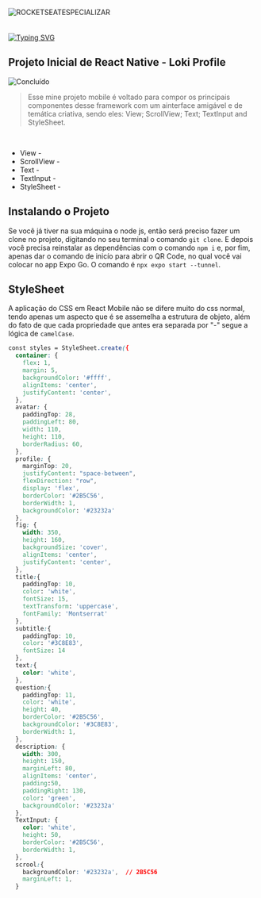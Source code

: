 ![ROCKETSEATESPECIALIZAR]()
<br><br><br>
[![Typing SVG](https://readme-typing-svg.demolab.com?font=Fira+Code&pause=1000&width=435&lines=Profile+Loki+!;React+Native+e+Expo+Go&pause=1000&color=3C8E83&width=435)](https://git.io/typing-svg)

## Projeto Inicial de React Native - Loki Profile
![Concluído](http://img.shields.io/static/v1?label=STATUS&message=CONCLUÍDO&color=3C8E83&style=for-the-badge)
> Esse mine projeto mobile é voltado para compor os principais componentes desse framework com um ainterface amigável e de temática criativa, sendo eles: View; ScrollView; Text; TextInput and StyleSheet.

<br>

- View - 
- ScrollView - 
- Text - 
- TextInput - 
- StyleSheet - 

## Instalando o Projeto 

Se você já tiver na sua máquina o node js, então será preciso fazer um clone no projeto, digitando no seu terminal o comando `git clone`. E depois você precisa reinstalar as dependências com o comando `npm i` e, por fim, apenas dar o comando de inicío para abrir o QR Code, no qual você vai colocar no app Expo Go. O comando é `npx expo start --tunnel`.

## StyleSheet

A aplicação do CSS em React Mobile não se difere muito do css normal, tendo apenas um aspecto que é se assemelha a estrutura de objeto, além do fato de que cada propriedade que antes era separada por "-" segue a lógica de `camelCase`.

```css
const styles = StyleSheet.create({
  container: {
    flex: 1,
    margin: 5,
    backgroundColor: '#ffff',
    alignItems: 'center',
    justifyContent: 'center',
  },
  avatar: {
    paddingTop: 28,
    paddingLeft: 80,
    width: 110,
    height: 110,
    borderRadius: 60,
  },
  profile: {
    marginTop: 20,
    justifyContent: "space-between",
    flexDirection: "row",
    display: 'flex',
    borderColor: '#2B5C56',
    borderWidth: 1,
    backgroundColor: '#23232a'
  },
  fig: {
    width: 350,
    height: 160,
    backgroundSize: 'cover',
    alignItems: 'center',
    justifyContent: 'center',
  },
  title:{
    paddingTop: 10,
    color: 'white',
    fontSize: 15,
    textTransform: 'uppercase',
    fontFamily: 'Montserrat'
  },
  subtitle:{
    paddingTop: 10,
    color: '#3C8E83',
    fontSize: 14
  },
  text:{
    color: 'white',
  },
  question:{
    paddingTop: 11,
    color: 'white',
    height: 40,
    borderColor: '#2B5C56',
    backgroundColor: '#3C8E83',
    borderWidth: 1,
  },
  description: {
    width: 300,
    height: 150,
    marginLeft: 80,
    alignItems: 'center',
    padding:50,
    paddingRight: 130,
    color: 'green',
    backgroundColor: '#23232a'
  },
  TextInput: {
    color: 'white',
    height: 50,
    borderColor: '#2B5C56',
    borderWidth: 1,
  },
  scrool:{
    backgroundColor: '#23232a',  // 2B5C56
    marginLeft: 1,
  }
```
